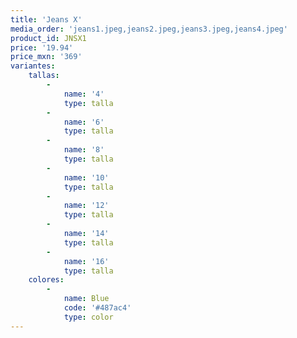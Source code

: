 ```yaml
---
title: 'Jeans X'
media_order: 'jeans1.jpeg,jeans2.jpeg,jeans3.jpeg,jeans4.jpeg'
product_id: JNSX1
price: '19.94'
price_mxn: '369'
variantes:
    tallas:
        -
            name: '4'
            type: talla
        -
            name: '6'
            type: talla
        -
            name: '8'
            type: talla
        -
            name: '10'
            type: talla
        -
            name: '12'
            type: talla
        -
            name: '14'
            type: talla
        -
            name: '16'
            type: talla
    colores:
        -
            name: Blue
            code: '#487ac4'
            type: color
---
```


